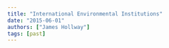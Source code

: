 ```yaml
---
title: "International Environmental Institutions"
date: "2015-06-01"
authors: ["James Hollway"]
tags: [past]
---
```

